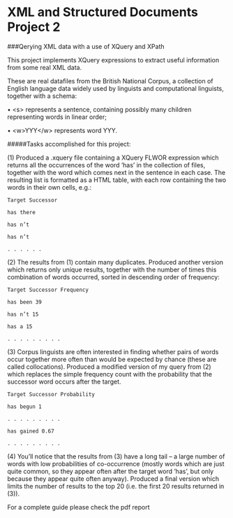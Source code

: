 # XML and Structured Documents Project 2
###Qerying XML data with a use of XQuery and XPath

This project implements XQuery expressions to extract useful information from some real XML data. 

These are real datafiles from the British National Corpus, a collection of English language data widely used by linguists and computational linguists, together with
a schema:

• \<s> 
represents a sentence, containing possibly many children <w> representing words in linear order;

• \<w>YYY\</w> represents word YYY.

#####Tasks accomplished for this project:

(1) Produced a .xquery file containing a XQuery FLWOR expression which returns all the occurrences of the word ’has’ in the collection of files, together with the word which comes next in the sentence in each
case. The resulting list is formatted as a HTML table, with each row containing the two words in their own cells, e.g.:
```
Target Successor

has there

has n’t

has n’t

. . . . . .
```
(2) The results from (1) contain many duplicates. Produced another version which returns only unique results, together with the number of times this combination of words occurred, sorted in descending
order of frequency:
```
Target Successor Frequency

has been 39

has n’t 15

has a 15

. . . . . . . . .
```
(3) Corpus linguists are often interested in finding whether pairs of words occur together more often than would be expected by chance (these are called collocations). Produced a modified version of my query
from (2) which replaces the simple frequency count with the probability that the successor word occurs after the target. 
```
Target Successor Probability

has begun 1

. . . . . . . . .

has gained 0.67

. . . . . . . . .
```
(4) You’ll notice that the results from (3) have a long tail – a large number of words with low probabilities of co-occurrence (mostly words which are just quite common, so they appear often after the target word
’has’, but only because they appear quite often anyway). Produced a final version which limits the number of results to the top 20 (i.e. the first 20 results returned in (3)).

For a complete guide please check the pdf report
